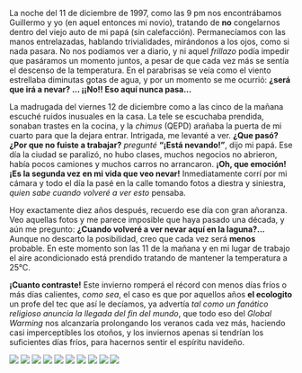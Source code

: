 
La noche del 11 de diciembre de 1997, como las 9 pm nos encontrábamos Guillermo y yo (en aquel entonces mi novio), tratando de **no** congelarnos dentro del viejo auto de mi papá (sin calefacción). Permanecíamos con las manos entrelazadas, hablando trivialidades, mirándonos a los ojos, como si nada pasara. No nos podíamos ver a diario, y ni aquel _frillazo_ podía impedir que pasáramos un momento juntos, a pesar de que cada vez más se sentía el descenso de la temperatura. En el parabrisas se veía como el viento estrellaba diminutas gotas de agua, y por un momento se me ocurrió: **¿será que irá a nevar? ... ¡¡No!! Eso aquí nunca pasa...**

La madrugada del viernes 12 de diciembre como a las cinco de la mañana escuché ruidos inusuales en la casa. La tele se escuchaba prendida, sonaban trastes en la cocina, y la _chimus_ (QEPD) arañaba la puerta de mi cuarto para que la dejara entrar. Intrigada, me levanté a ver.  **¿Que pasó? ¿Por que no fuiste a trabajar?** _pregunté_ **“¡Está nevando!”**, dijo mi papá.  Ese día la ciudad se paralizó, no hubo clases, muchos negocios no abrieron, había pocos camiones y muchos carros no arrancaron. **¡Oh, que emoción! ¡Es la segunda vez en mi vida que veo nevar!** Inmediatamente corrí por mi cámara y todo el día la pasé en la calle tomando fotos a diestra y siniestra, _quien sabe cuando volveré a ver esto_ pensaba.

Hoy exactamente diez años después, recuerdo ese día con gran añoranza. Veo aquellas fotos y me parece imposible que haya pasado una década, y aún me pregunto: **¿Cuando volveré a ver nevar aquí en la laguna?...** Aunque no descarto la posibilidad, creo que cada vez será **menos** probable. En este momento son las 11 de la mañana y en mi lugar de trabajo el aire acondicionado está prendido tratando de mantener la temperatura a 25°C.

**¡Cuanto contraste!** Este invierno romperá el récord con menos días fríos o más días calientes, _como sea_, el caso es que por aquellos años **el ecologito** un profe del tec que así le decíamos, ya advertía _tal como un fanático religioso anuncia la llegada del fin del mundo_, que todo eso del _Global Warming_ nos alcanzaría prolongando los veranos cada vez más, haciendo casi imperceptibles los otoños, y los inviernos apenas si tendrían los suficientes días fríos, para hacernos sentir el espíritu navideño.

<a href="nevada-de-1997/en-la-nieve.jpg"><img src="nevada-de-1997/en-la-nieve-small.jpg"></a> <a href="nevada-de-1997/juegos-del-parque-victoria.jpg"><img src="nevada-de-1997/juegos-del-parque-victoria-small.jpg"></a> <a href="nevada-de-1997/arbol-nevado.jpg"><img src="nevada-de-1997/arbol-nevado-small.jpg"></a> <a href="nevada-de-1997/cbtis-4.jpg"><img src="nevada-de-1997/cbtis-4-small.jpg"></a> <a href="nevada-de-1997/av-independencia-1.jpg"><img src="nevada-de-1997/av-independencia-1-small.jpg"></a> <a href="nevada-de-1997/estalactitas.jpg"><img src="nevada-de-1997/estalactitas-small.jpg"></a> <a href="nevada-de-1997/limon-nevado.jpg"><img src="nevada-de-1997/limon-nevado-small.jpg"></a> <a href="nevada-de-1997/frente-al-parque-morelos-1.jpg"><img src="nevada-de-1997/frente-al-parque-morelos-1-small.jpg"></a> <a href="nevada-de-1997/parque-victoria.jpg"><img src="nevada-de-1997/parque-victoria-small.jpg"></a> <a href="nevada-de-1997/snowman.jpg"><img src="nevada-de-1997/snowman-small.jpg"></a>
